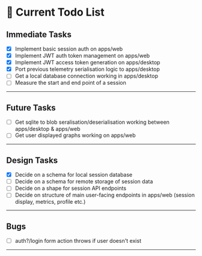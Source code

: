 # 📌 Current Todo List

## Immediate Tasks

- [x] Implement basic session auth on apps/web
- [x] Implement JWT auth token management on apps/web
- [x] Implement JWT access token generation on apps/desktop
- [x] Port previous telemetry serialisation logic to apps/desktop
- [ ] Get a local database connection working in apps/desktop
- [ ] Measure the start and end point of a session

---

## Future Tasks

- [ ] Get sqlite to blob seralisation/deserialisation working between apps/desktop & apps/web
- [ ] Get user displayed graphs working on apps/web

---

## Design Tasks

- [x] Decide on a schema for local session database
- [ ] Decide on a schema for remote storage of session data
- [ ] Decide on a shape for session API endpoints
- [ ] Decide on structure of main user-facing endpoints in apps/web (session display, metrics, profile etc.)

---

## Bugs

- [ ] auth?/login form action throws if user doesn't exist

---
